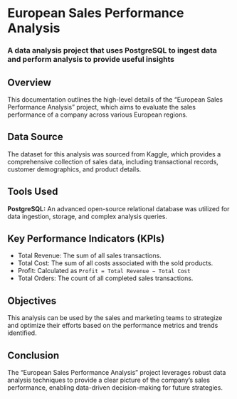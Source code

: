 # European Sales Performance Analysis
### A data analysis project that uses PostgreSQL to ingest data and perform analysis to provide useful insights

## Overview
This documentation outlines the high-level details of the “European Sales Performance Analysis” project, which aims to evaluate the sales performance of a company across various European regions.

## Data Source
The dataset for this analysis was sourced from Kaggle, which provides a comprehensive collection of sales data, including transactional records, customer demographics, and product details.

## Tools Used
**PostgreSQL:** An advanced open-source relational database was utilized for data ingestion, storage, and complex analysis queries.

## Key Performance Indicators (KPIs)
* Total Revenue: The sum of all sales transactions.
* Total Cost: The sum of all costs associated with the sold products.
* Profit: Calculated as `Profit = Total Revenue − Total Cost`
* Total Orders: The count of all completed sales transactions.

## Objectives
This analysis can be used by the sales and marketing teams to strategize and optimize their efforts based on the performance metrics and trends identified.

## Conclusion
The “European Sales Performance Analysis” project leverages robust data analysis techniques to provide a clear picture of the company’s sales performance, enabling data-driven decision-making for future strategies.

